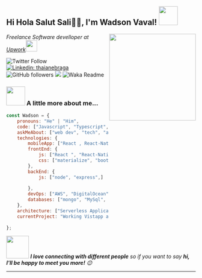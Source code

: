 <h2>Hi Hola Salut Sali🙏🏻, I'm Wadson  Vaval! <img src="https://media.giphy.com/media/12oufCB0MyZ1Go/giphy.gif" width="50"></h2>
<img align='right' src="https://media.giphy.com/media/M9gbBd9nbDrOTu1Mqx/giphy.gif" width="230">
<p><em> Freelance Software develloper at <a href="https://www.upwork.com/o/profiles/users/~019f014bcc6d2e3f04/?s=1110580755057594368">Upwork</a><img src="https://media.giphy.com/media/WUlplcMpOCEmTGBtBW/giphy.gif" width="30"> 
</em></p>

![Twitter Follow](http://twitter.com/Waddprog)
[![Linkedin: thaianebraga](https://img.shields.io/badge/-anmol-blue?style=flat-square&logo=Linkedin&logoColor=white&link=https://www.linkedin.com/in/anmol-p-singh/)](https://www.linkedin.com/in/anmol-p-singh/)
![GitHub followers](https://img.shields.io/github/followers/anmol098?label=Follow&style=social)
![](https://visitor-badge.glitch.me/badge?page_id=anmol098.anmol098)
![Waka Readme](https://github.com/anmol098/anmol098/workflows/Waka%20Readme/badge.svg)

### <img src="https://media.giphy.com/media/VgCDAzcKvsR6OM0uWg/giphy.gif" width="50"> A little more about me...  

```javascript
const Wadson = {
    pronouns: "He" | "Him",
    code: ["Javascript", "Typescript", "C","Google app Script"],
    askMeAbout: ["web dev", "tech", "app dev"],
    technologies: {
        mobileApp: ["React , React-Native"],
        frontEnd: {
            js: ["React ", "React-Native"],
            css: ["materialize", "bootstrap"]
        },
        backEnd: {
            js: ["node", "express",]
          
        },
        devOps: ["AWS", "DigitalOcean", "Nginx"],
        databases: ["mongo", "MySql", "sqlite"]
    },
    architecture: ["Serverless Application","Progressive web applications", "Single page applications"],
    currentProject: "Working Vistapp a social network app",
    
};
```

<img src="https://media.giphy.com/media/LnQjpWaON8nhr21vNW/giphy.gif" width="60"> <em><b>I love connecting with different people</b> so if you want to say <b>hi, I'll be happy to meet you more!</b> 😊</em>

---
<!--START_SECTION:waka-->

<!--END_SECTION:waka-->
